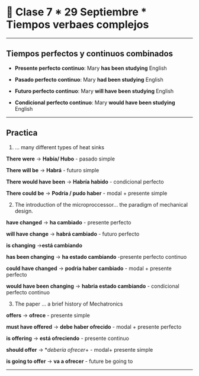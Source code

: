 # :star2: Clase 7 * 29 Septiembre * Tiempos verbaes complejos
---

## Tiempos perfectos y continuos combinados

- **Presente perfecto continuo**: Mary **has been studying** English

- **Pasado perfecto continuo**: Mary **had been studying** English

- **Futuro perfecto continuo**: Mary **will have been studying** English

- **Condicional perfecto continuo**: Mary **would have been studying** English

---


## Practica

1. ... many different types of heat sinks

**There were** -> **Había/ Hubo** - pasado simple

**There will be** -> **Habrá** - futuro simple

**There would have been** -> **Habría habido** - condicional perfecto

**There could be** -> **Podría / pudo haber** - modal + presente simple

2. The introduction of the microproccessor... the paradigm of mechanical design.

**have changed** -> **ha cambiado** - presente perfecto

**will have change** -> **habrá cambiado** - futuro perfecto

**is changing** ->**está cambiando**

**has been changing** -> **ha estado cambiando** -presente perfecto continuo

**could have changed** -> **podria haber cambiado** - modal + presente perfecto

**would have been changing** -> **habria estado cambiando** - condicional perfecto continuo

3. The paper ... a brief history of Mechatronics

**offers** -> **ofrece** - presente simple

**must have offered** -> **debe haber ofrecido** - modal + presente perfecto

**is offering** -> **está ofreciendo** - presente continuo

**should offer** -> **debería ofrecer*+ - modal+ presente simple

**is going to offer** -> **va a ofrecer** - future be going to

---
